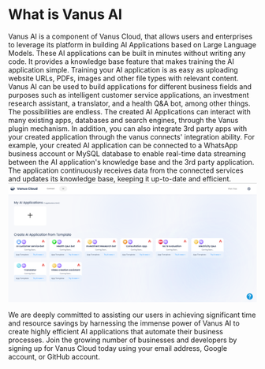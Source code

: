 # What is Vanus AI
Vanus AI is a component of Vanus Cloud, that allows users and enterprises to leverage its platform in building AI Applications based on Large Language Models. These AI applications can be built in minutes without writing any code. It provides a knowledge base feature that makes training the AI application simple. Training your AI application is as easy as uploading website URLs, PDFs, images and other file types with relevant content. Vanus AI can be used to build applications for different business fields and purposes such as intelligent customer service applications, an investment research assistant, a translator, and a health Q&A bot, among other things. The possibilities are endless. 
The created AI Applications can interact with many existing apps, databases and search engines, through the Vanus plugin mechanism. In addition, you can also integrate 3rd party apps with your created application through the vanus connects' integration ability. For example, your created AI application can be connected to a WhatsApp business account or MySQL database to enable real-time data streaming between the AI application's knowledge base and the 3rd party application. The application continuously receives data from the connected services and updates its knowledge base, keeping it up-to-date and efficient. 
![](../../static/img/vanus-ai.png) 

We are deeply committed to assisting our users in achieving significant time and resource savings by harnessing the immense power of Vanus AI to create highly efficient AI applications that automate their business processes. Join the growing number of businesses and developers by signing up for Vanus Cloud today using your email address, Google account, or GitHub account.

